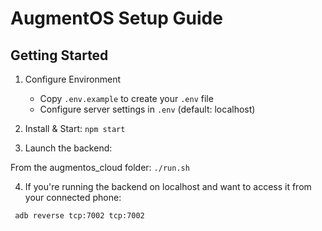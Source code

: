 # AugmentOS Setup Guide

## Getting Started

1. Configure Environment
   - Copy `.env.example` to create your `.env` file
   - Configure server settings in `.env` (default: localhost)

2. Install & Start: `npm start`

3. Launch the backend:

From the augmentos_cloud folder: `./run.sh`

4. If you're running the backend on localhost and want to access it from your connected phone:

` adb reverse tcp:7002 tcp:7002`